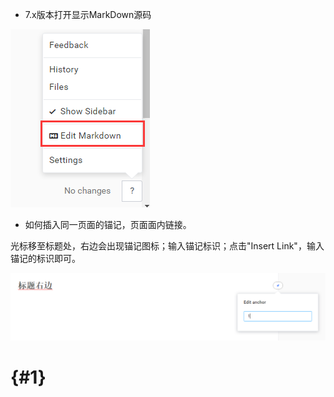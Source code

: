 * 7.x版本打开显示MarkDown源码

![](/assets/gitbook/editmarkdown.png)

* 如何插入同一页面的锚记，页面面内链接。

光标移至标题处，右边会出现锚记图标；输入锚记标识；点击"Insert Link"，输入锚记的标识即可。

![](/assets/gitbook/maoji.png)



#  {#1}



